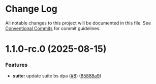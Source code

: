 # Change Log

All notable changes to this project will be documented in this file.
See [Conventional Commits](https://conventionalcommits.org) for commit guidelines.

# 1.1.0-rc.0 (2025-08-15)


### Features

* **suite:** update suite bs dpa ([#8](https://github.com/zerobias-org/suite/issues/8)) ([85888a9](https://github.com/zerobias-org/suite/commit/85888a9ea349080c0f126eab73bf8ed44a88fdcd))
